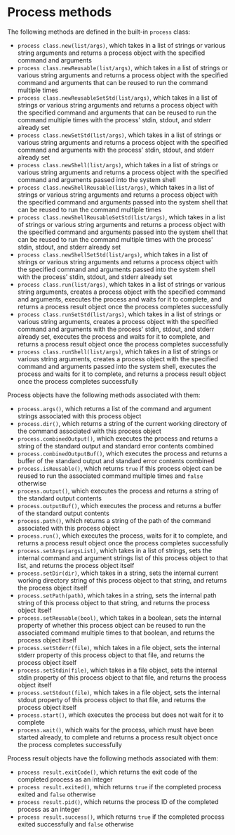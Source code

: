 # Process methods

The following methods are defined in the built-in `process` class:
- `process class.new(list/args)`, which takes in a list of strings or various string arguments and returns a process object with the specified command and arguments
- `process class.newReusable(list/args)`, which takes in a list of strings or various string arguments and returns a process object with the specified command and arguments that can be reused to run the command multiple times
- `process class.newReusableSetStd(list/args)`, which takes in a list of strings or various string arguments and returns a process object with the specified command and arguments that can be reused to run the command multiple times with the process' stdin, stdout, and stderr already set
- `process class.newSetStd(list/args)`, which takes in a list of strings or various string arguments and returns a process object with the specified command and arguments with the process' stdin, stdout, and stderr already set
- `process class.newShell(list/args)`, which takes in a list of strings or various string arguments and returns a process object with the specified command and arguments passed into the system shell
- `process class.newShellReusable(list/args)`, which takes in a list of strings or various string arguments and returns a process object with the specified command and arguments passed into the system shell that can be reused to run the command multiple times
- `process class.newShellReusableSetStd(list/args)`, which takes in a list of strings or various string arguments and returns a process object with the specified command and arguments passed into the system shell that can be reused to run the command multiple times with the process' stdin, stdout, and stderr already set
- `process class.newShellSetStd(list/args)`, which takes in a list of strings or various string arguments and returns a process object with the specified command and arguments passed into the system shell with the process' stdin, stdout, and stderr already set
- `process class.run(list/args)`, which takes in a list of strings or various string arguments, creates a process object with the specified command and arguments, executes the process and waits for it to complete, and returns a process result object once the process completes successfully
- `process class.runSetStd(list/args)`, which takes in a list of strings or various string arguments, creates a process object with the specified command and arguments with the process' stdin, stdout, and stderr already set, executes the process and waits for it to complete, and returns a process result object once the process completes successfully
- `process class.runShell(list/args)`, which takes in a list of strings or various string arguments, creates a process object with the specified command and arguments passed into the system shell, executes the process and waits for it to complete, and returns a process result object once the process completes successfully

Process objects have the following methods associated with them:
- `process.args()`, which returns a list of the command and argument strings associated with this process object
- `process.dir()`, which returns a string of the current working directory of the command associated with this process object
- `process.combinedOutput()`, which executes the process and returns a string of the standard output and standard error contents combined
- `process.combinedOutputBuf()`, which executes the process and returns a buffer of the standard output and standard error contents combined
- `process.isReusable()`, which returns `true` if this process object can be reused to run the associated command multiple times and `false` otherwise
- `process.output()`, which executes the process and returns a string of the standard output contents
- `process.outputBuf()`, which executes the process and returns a buffer of the standard output contents
- `process.path()`, which returns a string of the path of the command associated with this process object
- `process.run()`, which executes the process, waits for it to complete, and returns a process result object once the process completes successfully
- `process.setArgs(argsList)`, which takes in a list of strings, sets the internal command and argument strings list of this process object to that list, and returns the process object itself
- `process.setDir(dir)`, which takes in a string, sets the internal current working directory string of this process object to that string, and returns the process object itself
- `process.setPath(path)`, which takes in a string, sets the internal path string of this process object to that string, and returns the process object itself
- `process.setReusable(bool)`, which takes in a boolean, sets the internal property of whether this process object can be reused to run the associated command multiple times to that boolean, and returns the process object itself
- `process.setStderr(file)`, which takes in a file object, sets the internal stderr property of this process object to that file, and returns the process object itself
- `process.setStdin(file)`, which takes in a file object, sets the internal stdin property of this process object to that file, and returns the process object itself
- `process.setStdout(file)`, which takes in a file object, sets the internal stdout property of this process object to that file, and returns the process object itself
- `process.start()`, which executes the process but does not wait for it to complete
- `process.wait()`, which waits for the process, which must have been started already, to complete and returns a process result object once the process completes successfully

Process result objects have the following methods associated with them:
- `process result.exitCode()`, which returns the exit code of the completed process as an integer
- `process result.exited()`, which returns `true` if the completed process exited and `false` otherwise
- `process result.pid()`, which returns the process ID of the completed process as an integer
- `process result.success()`, which returns `true` if the completed process exited successfully and `false` otherwise
